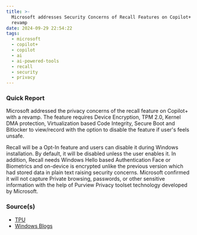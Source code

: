 ```yaml
---
title: >-
  Microsoft addresses Security Concerns of Recall Features on Copilot+ with a
  revamp
date: 2024-09-29 22:54:22
tags:
  - microsoft
  - copilot+
  - copilot
  - ai
  - ai-powered-tools
  - recall
  - security
  - privacy
---
```


### Quick Report

Microsoft addressed the privacy concerns of the recall feature on Copilot+ with a revamp. The feature requires Device Encryption, TPM 2.0, Kernel DMA protection, Virtualization based Code Integrity, Secure Boot and Bitlocker to view/record with the option to disable the feature if user's feels unsafe.
<!-- more -->

Recall will be a Opt-In feature and users can disable it during Windows installation. By default, it will be disabled unless the user enables it. In addition, Recall needs Windows Hello based Authentication Face or Biometrics and on-device is encrypted unlike the previous version which had stored data in plain text raising security concerns.
Microsoft confirmed it will not capture Private browsing, passwords, or other sensitive information with the help of Purview Privacy toolset technology developed by Microsoft.

### Source(s)

- [TPU][def]
- [Windows Blogs][def2]

[def]: https://www.techpowerup.com/327068/microsoft-revamps-recall-for-copilot-pcs-with-a-focus-on-security-concerns
[def2]: https://blogs.windows.com/windowsexperience/2024/09/27/update-on-recall-security-and-privacy-architecture/
